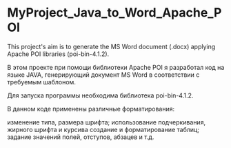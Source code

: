 # MyProject_Java_to_Word_Apache_POI

This project's aim is to generate the MS Word document (.docx) applying Apache POI libraries (poi-bin-4.1.2).

В этом проекте при помощи библиотеки Apache POI я разработал код на языке JAVA, генерирующий документ MS Word в соответствии с требуемым шаблоном.

Для запуска программы необходима библиотека poi-bin-4.1.2.

В данном коде применены различные форматирования: 

изменение типа, размера шрифта;
использование подчеркивания, жирного шрифта и курсива
создание и форматирование таблиц;
задание значений полей, отступов, абзацев и т.д.
